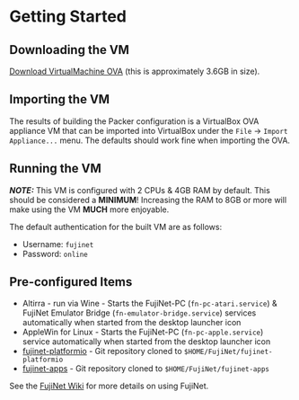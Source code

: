 # Getting Started

## Downloading the VM

[Download VirtualMachine OVA](https://mega.nz/folder/4L03hKRL#L1GOblpv8xbHROaKIPb1xg) (this is approximately 3.6GB in size).

## Importing the VM

The results of building the Packer configuration is a VirtualBox OVA appliance VM that can be imported into VirtualBox under the `File` -> `Import Appliance...` menu.  The defaults should work fine when importing the OVA.

## Running the VM

**_NOTE:_** This VM is configured with 2 CPUs & 4GB RAM by default.  This should be considered a **MINIMUM**!  Increasing the RAM to 8GB or more will make using the VM **MUCH** more enjoyable.

The default authentication for the built VM are as follows: 

- Username: `fujinet`
- Password: `online`

## Pre-configured Items

- Altirra - run via Wine - Starts the FujiNet-PC (`fn-pc-atari.service`) & FujiNet Emulator Bridge (`fn-emulator-bridge.service`) services automatically when started from the desktop launcher icon
- AppleWin for Linux - Starts the FujiNet-PC (`fn-pc-apple.service`) service automatically when started from the desktop launcher icon
- [fujinet-platformio](https://github.com/FujiNetWIFI/fujinet-platformio) - Git repository cloned to `$HOME/FujiNet/fujinet-platformio`
- [fujinet-apps](https://github.com/FujiNetWIFI/fujinet-apps) - Git repository cloned to `$HOME/FujiNet/fujinet-apps`

See the [FujiNet Wiki](https://github.com/FujiNetWIFI/fujinet-platformio/wiki) for more details on using FujiNet.
